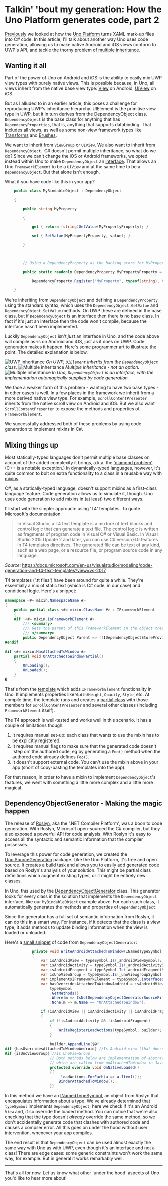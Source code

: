 # Talkin' 'bout my generation: How the Uno Platform generates code, part 2

[Previously](https://medium.com/@unoplatform/talkin-bout-my-generation-how-the-uno-platform-generates-code-part-1-under-the-hood-7664d83c4f90) we looked at how the [Uno Platform](https://platform.uno/) turns XAML mark-up files into C# code.  In this article, I'll talk about another way Uno uses code generation, allowing us to make native Android and iOS views conform to UWP's API, and tackle the thorny problem of [multiple inheritance](https://en.wikipedia.org/wiki/Multiple_inheritance). 
 
## Wanting it all
Part of the power of Uno on Android and iOS is the ability to easily mix UWP view types with purely native views. This is possible because, in Uno, all views inherit from the native base view type: [View](https://developer.android.com/reference/android/view/View) on Android, [UIView](https://developer.apple.com/documentation/uikit/uiview) on iOS. 

 

But as I alluded to in an earlier article, this poses a challenge for reproducing UWP's inheritance hierarchy. UIElement is the primitive view type in UWP, but it in turn derives from the DependencyObject class. `DependencyObject` is the base class for anything that has `DependencyProperties`, that is, anything that supports databinding. That includes all views, as well as some non-view framework types like [Transforms](https://docs.microsoft.com/en-us/windows/uwp/design/layout/transforms) and [Brushes](https://docs.microsoft.com/en-us/windows/uwp/design/style/brushes). 

 

We want to inherit from `ViewGroup` or `UIView`. We also want to inherit from `DependencyObject.` C# doesn't permit multiple inheritance, so what do we do? Since we can't change the iOS or Android frameworks, we opted instead within Uno to make `DependencyObject` an [interface](https://docs.microsoft.com/en-us/dotnet/csharp/programming-guide/interfaces/index). That allows an Uno `FrameworkElement` to be a `UIView` and at the same time to be a `DependencyObject`. But that alone isn't enough. 

 
What if you have code like this in your app? 

```` csharp
    public class MyBindableObject : DependencyObject 

    { 

        public string MyProperty 

        { 

            get { return (string)GetValue(MyPropertyProperty); } 

            set { SetValue(MyPropertyProperty, value); } 

        } 

  

        // Using a DependencyProperty as the backing store for MyProperty.  This enables animation, styling, binding, etc... 

        public static readonly DependencyProperty MyPropertyProperty = 

            DependencyProperty.Register("MyProperty", typeof(string), typeof(MyBindableObject), new PropertyMetadata(default(string))); 

    } 
````
 

We're inheriting from `DependencyObject` and defining a `DependencyProperty` using the standard syntax, which uses the `DependencyObject.GetValue` and `DependencyObject.SetValue` methods. On UWP these are defined in the base class, but if `DependencyObject` is an interface then there _is_ no base class. In fact if it's just an interface then the code won't compile, because the interface hasn't been implemented. 

Luckily `DependencyObject` isn't _just_ an interface in Uno, and the code above will compile as-is on Android and iOS, just as it does on UWP. Code generation makes it happen. Here's some programmer art to illustrate the point. The detailed explanation is below.

![UWP inheritance](Assets/DependencyObjectGeneration/DependencyObjectGenerator_UWP.png)
*On UWP, `UIElement` inherits from the `DependencyObject` class.*
![Multiple inheritance](Assets/DependencyObjectGeneration/DependencyObjectGenerator_nope.png)
*Multiple inheritance - not an option.*
![Multiple inheritance](Assets/DependencyObjectGeneration/DependencyObjectGenerator_Uno.png)
*In Uno, `DependencyObject` is an interface, with the implementation automagically supplied by code generation.*
 
We face a weaker form of this problem - wanting to have two base types - in other cases is well. In a few places in the framework we inherit from a more derived native view type. For example, `ScrollContentPresenter` inherits from the native scroll view on Android and iOS. But we also want `ScrollContentPresenter` to expose the methods and properties of `FrameworkElement`.

We successfully addressed both of these problems by using code generation to implement mixins in C#.
 
## Mixing things up 
Most statically-typed languages don't permit multiple base classes on account of the added complexity it brings, a.k.a. the ['diamond problem'](https://en.wikipedia.org/wiki/Multiple_inheritance#The_diamond_problem). (C++ is a notable exception.) In dynamically-typed languages, however, it's quite common to bolt on extra functionality to a class in a reusable way with [mixins](https://en.wikipedia.org/wiki/Mixin).  
 
C#, as a statically-typed language, doesn't support mixins as a first-class language feature. Code generation allows us to simulate it, though. Uno  uses code generation to add mixins in (at least) two different ways. 
 
I'll start with the simpler approach: using 'T4' templates. To quote Microsoft's documentation: 
> In Visual Studio, a T4 text template is a mixture of text blocks and control logic that can generate a text file. The control logic is written as fragments of program code in Visual C# or Visual Basic. In Visual Studio 2015 Update 2 and later, you can use C# version 6.0 features in T4 templates directives. The generated file can be text of any kind, such as a web page, or a resource file, or program source code in any language. 
 
*Source:* https://docs.microsoft.com/en-us/visualstudio/modeling/code-generation-and-t4-text-templates?view=vs-2017
 
T4 templates ('.tt files') have been around for quite a while. They're essentially a mix of static text (which is C# code, in our case) and conditional logic. Here's a snippet:

```` csharp
namespace <#= mixin.NamespaceName #> 
{ 
    public partial class <#= mixin.ClassName #> : IFrameworkElement 
    {  
    #if !<#= mixin.IsFrameworkElement #> 
        /// <summary> 
        /// Gets the parent of this FrameworkElement in the object tree. 
        /// </summary> 
        public DependencyObject Parent => ((IDependencyObjectStoreProvider)this).Store.Parent as DependencyObject; 
#endif 
 
#if <#= mixin.HasAttachedToWindow #> 
    partial void OnAttachedToWindowPartial() 
    { 
        OnLoading(); 
        OnLoaded(); 
    } 
�
````
 
That's from the [template](https://github.com/nventive/Uno/blob/be4f4e938a861d5802c228efc314c1f3ea314027/src/Uno.UI/UI/Xaml/IFrameworkElementImplementation.iOS.tt#L30-L46) which adds `IFrameworkElement` functionality in Uno. It implements properties like `Width`/`Height`, `Opacity`, `Style`, etc. At compile time, the template runs and creates a [partial class](https://docs.microsoft.com/en-us/dotnet/csharp/programming-guide/classes-and-structs/partial-classes-and-methods) with those members for `ScrollContentPresenter` and several other classes (including `FrameworkElement` itself).  
 
The T4 approach is well-tested and works well in this scenario. It has a couple of limitations though: 
 
1. It requires manual set-up: each class that wants to use the mixin has to be explicitly registered. 
2. It requires manual flags to make sure that the generated code doesn't 'step on' the authored code, eg by generating a `Foo()` method when the authored code already defines `Foo()`.  
3. It doesn't support external code. You can't use the mixin above in your app (short of copy-pasting the templates into the app). 
 
For that reason, in order to have a mixin to implement `DependencyObject`'s features, we went with something a little more complex and a little more magical. 
 
## DependencyObjectGenerator - Making the magic happen 
The release of [Roslyn](https://github.com/dotnet/roslyn), aka the '.NET Compiler Platform', was a boon to code generation. With Roslyn, Microsoft open-sourced the C# compiler, but they also exposed a powerful API for code analysis. With Roslyn it's easy to access all the syntactic and semantic information that the compiler possesses.  
 
To leverage this power for code generation, we created the [Uno.SourceGeneration](https://github.com/nventive/Uno.SourceGeneration) package. Like the Uno Platform, it's free and open source. It creates a build task and allows you to easily add generated code based on Roslyn's analysis of your solution. This might be partial class definitions which augment existing types, or it might be entirely new classes. 
 
In Uno, this used by the [DependencyObjectGenerator](https://github.com/nventive/Uno/blob/master/src/SourceGenerators/Uno.UI.SourceGenerators/DependencyObject/DependencyObjectGenerator.cs) class. This generator looks for every class in the solution that implements the `DependencyObject` interface, like our `MyBindableObject` example above. For each such class, it automatically generates the methods and properties of `DependencyObject`. 

Since the generator has a full set of semantic information from Roslyn, it can do this in a smart way. For instance, if it detects that the class is a view type, it adds methods to update binding information when the view is loaded or unloaded. 

Here's a [small snippet](https://github.com/nventive/Uno/blob/74ba91756c446107e7394e0423527de273154f5d/src/SourceGenerators/Uno.UI.SourceGenerators/DependencyObject/DependencyObjectGenerator.cs#L218-L250) of code from `DependencyObjectGenerator`:

```` csharp
			private void WriteAndroidAttachedToWindow(INamedTypeSymbol typeSymbol, IndentedStringBuilder builder)
			{
				var isAndroidView = typeSymbol.Is(_androidViewSymbol);
				var isAndroidActivity = typeSymbol.Is(_androidActivitySymbol);
				var isAndroidFragment = typeSymbol.Is(_androidFragmentSymbol);
				var isUnoViewGroup = typeSymbol.Is(_unoViewgroupSymbol);
				var implementsIFrameworkElement = typeSymbol.Interfaces.Any(t => t == _iFrameworkElementSymbol);
				var hasOverridesAttachedToWindowAndroid = isAndroidView &&
					typeSymbol
					.GetMethods()
					.Where(m => IsNotDependencyObjectGeneratorSourceFile(m))
					.None(m => m.Name == "OnAttachedToWindow");

				if (isAndroidView || isAndroidActivity || isAndroidFragment)
				{
					if (!isAndroidActivity && !isAndroidFragment)
					{
						WriteRegisterLoadActions(typeSymbol, builder);
					}

					builder.AppendLine($@"
#if {hasOverridesAttachedToWindowAndroid} //Is Android view (that doesn't already override OnAttachedToWindow)
#if {isUnoViewGroup} //Is UnoViewGroup
					// Both methods below are implementation of abstract methods
					// which are called from onAttachedToWindow in Java.
					protected override void OnNativeLoaded()
					{{
						_loadActions.ForEach(a => a.Item1());
						BinderAttachedToWindow();
					}}
````

In this method we have an [INamedTypeSymbol](https://docs.microsoft.com/en-us/dotnet/api/microsoft.codeanalysis.inamedtypesymbol?view=roslyn-dotnet), an object from Roslyn that encapsulates information about a type. We've already determined that `typeSymbol` implements `DependencyObject`; here we check if it's an Android `View` and, if so override the loaded method. You can notice that we're also checking that the type doesn't _already_ override the same method, so we don't accidentally generate code that clashes with authored code and causes a compiler error. All this goes on under the hood without user intervention, whenever your app compiles.
 
The end result is that `DependencyObject` can be used almost exactly the same way with Uno as with UWP, even though it's an interface and not a class! There are edge cases: some generic constraints won't work the same way, for example. But in general it works remarkably well. 
 
 ---

That's all for now. Let us know what other 'under the hood' aspects of Uno you'd like to hear more about!
